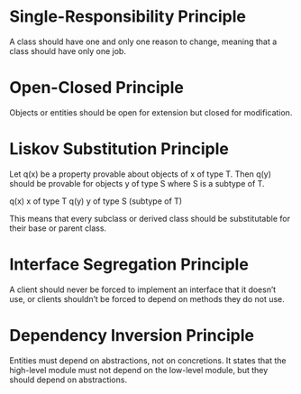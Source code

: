 # Single-Responsibility Principle
A class should have one and only one reason to change, meaning that a class should have only one job.

# Open-Closed Principle
Objects or entities should be open for extension but closed for modification. 

# Liskov Substitution Principle
Let q(x) be a property provable about objects of x of type T. Then q(y) should be provable for objects y of type S where S is a subtype of T.

q(x) x of type T 
q(y) y of type S (subtype of T)

This means that every subclass or derived class should be substitutable for their base or parent class.

# Interface Segregation Principle
A client should never be forced to implement an interface that it doesn’t use, or clients shouldn’t be forced to depend on methods they do not use.
# Dependency Inversion Principle
Entities must depend on abstractions, not on concretions. It states that the high-level module must not depend on the low-level module, but they should depend on abstractions.

